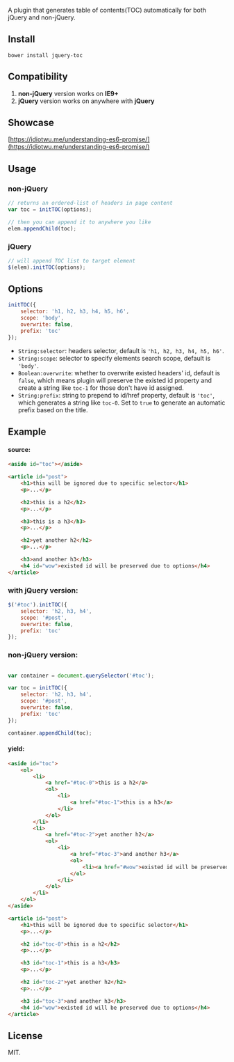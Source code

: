 A plugin that generates table of contents(TOC) automatically for both jQuery and non-jQuery.

## Install

```
bower install jquery-toc
```

## Compatibility

1. **non-jQuery** version works on **IE9+**
2. **jQuery** version works on anywhere with **jQuery**

## Showcase
[https://idiotwu.me/understanding-es6-promise/](https://idiotwu.me/understanding-es6-promise/)

## Usage

### non-jQuery

```javascript
// returns an ordered-list of headers in page content
var toc = initTOC(options);

// then you can append it to anywhere you like
elem.appendChild(toc);
```

### jQuery

```javascript
// will append TOC list to target element
$(elem).initTOC(options);
```

## Options

```javascript
initTOC({
    selector: 'h1, h2, h3, h4, h5, h6',
    scope: 'body',
    overwrite: false,
    prefix: 'toc'
});
```

- `String:selector`: headers selector, default is `'h1, h2, h3, h4, h5, h6'`.
- `String:scope`: selector to specify elements search scope, default is `'body'`.
- `Boolean:overwrite`: whether to overwrite existed headers' id, default is `false`, which means plugin will preserve the existed id property and create a string like `toc-1` for those don't have id assigned.
- `String:prefix`: string to prepend to id/href property, default is `'toc'`, which generates a string like `toc-0`. Set to `true` to generate an automatic prefix based on the title.

## Example

#### source:

```html
<aside id="toc"></aside>

<article id="post">
    <h1>this will be ignored due to specific selector</h1>
    <p>...</p>

    <h2>this is a h2</h2>
    <p>...</p>

    <h3>this is a h3</h3>
    <p>...</p>

    <h2>yet another h2</h2>
    <p>...</p>

    <h3>and another h3</h3>
    <h4 id="wow">existed id will be preserved due to options</h4>
</article>
```

### with jQuery version:

```javascript
$('#toc').initTOC({
    selector: 'h2, h3, h4',
    scope: '#post',
    overwrite: false,
    prefix: 'toc'
});
```

### non-jQuery version:

```javascript

var container = document.querySelector('#toc');

var toc = initTOC({
    selector: 'h2, h3, h4',
    scope: '#post',
    overwrite: false,
    prefix: 'toc'
});

container.appendChild(toc);
```

#### yield:

```html
<aside id="toc">
    <ol>
        <li>
            <a href="#toc-0">this is a h2</a>
            <ol>
                <li>
                    <a href="#toc-1">this is a h3</a>
                </li>
            </ol>
        </li>
        <li>
            <a href="#toc-2">yet another h2</a>
            <ol>
                <li>
                    <a href="#toc-3">and another h3</a>
                    <ol>
                        <li><a href="#wow">existed id will be preserved due to options</a></li>
                    </ol>
                </li>
            </ol>
        </li>
    </ol>
</aside>

<article id="post">
    <h1>this will be ignored due to specific selector</h1>
    <p>...</p>

    <h2 id="toc-0">this is a h2</h2>
    <p>...</p>

    <h3 id="toc-1">this is a h3</h3>
    <p>...</p>

    <h2 id="toc-2">yet another h2</h2>
    <p>...</p>

    <h3 id="toc-3">and another h3</h3>
    <h4 id="wow">existed id will be preserved due to options</h4>
</article>
```

## License
MIT.
